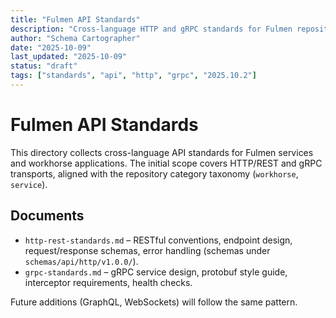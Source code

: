 ```yaml
---
title: "Fulmen API Standards"
description: "Cross-language HTTP and gRPC standards for Fulmen repositories"
author: "Schema Cartographer"
date: "2025-10-09"
last_updated: "2025-10-09"
status: "draft"
tags: ["standards", "api", "http", "grpc", "2025.10.2"]
---
```


# Fulmen API Standards

This directory collects cross-language API standards for Fulmen services and workhorse applications. The initial
scope covers HTTP/REST and gRPC transports, aligned with the repository category taxonomy (`workhorse`,
`service`).

## Documents

- `http-rest-standards.md` – RESTful conventions, endpoint design, request/response schemas, error handling (schemas under `schemas/api/http/v1.0.0/`).
- `grpc-standards.md` – gRPC service design, protobuf style guide, interceptor requirements, health checks.

Future additions (GraphQL, WebSockets) will follow the same pattern.
